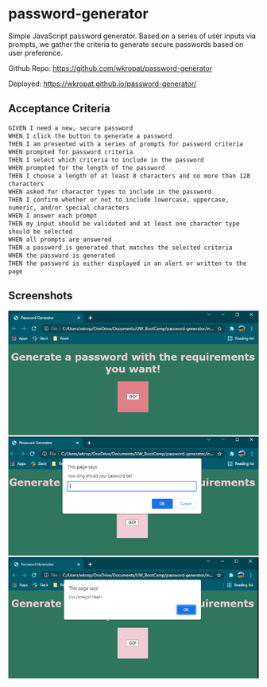 # password-generator

Simple JavaScript password generator. Based on a series of user inputs via prompts, we gather the criteria to generate secure passwords based on user preference.

Github Repo: https://github.com/wkropat/password-generator

Deployed: https://wkropat.github.io/password-generator/

## Acceptance Criteria

```
GIVEN I need a new, secure password
WHEN I click the button to generate a password
THEN I am presented with a series of prompts for password criteria
WHEN prompted for password criteria
THEN I select which criteria to include in the password
WHEN prompted for the length of the password
THEN I choose a length of at least 8 characters and no more than 128 characters
WHEN asked for character types to include in the password
THEN I confirm whether or not to include lowercase, uppercase, numeric, and/or special characters
WHEN I answer each prompt
THEN my input should be validated and at least one character type should be selected
WHEN all prompts are answered
THEN a password is generated that matches the selected criteria
WHEN the password is generated
THEN the password is either displayed in an alert or written to the page
```

## Screenshots

![Live Website](./assets/screenshot.PNG)
![Prompt for input](./assets/screenshot2.PNG)
![Password Generated](./assets/screenshot3.PNG)